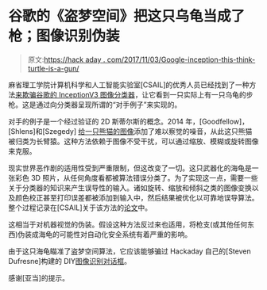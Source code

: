 # 谷歌的《盗梦空间》把这只乌龟当成了枪；图像识别伪装

> 原文:[https://hack aday . com/2017/11/03/Google-inception-this-think-turtle-is-a-gun/](https://hackaday.com/2017/11/03/googles-inception-thinks-this-turtle-is-a-gun/)

麻省理工学院计算机科学和人工智能实验室[CSAIL]的优秀人员已经找到了一种方法[来欺骗谷歌的 InceptionV3 图像分类器](http://www.labsix.org/physical-objects-that-fool-neural-nets/)，让它看到一只实际上有一只乌龟的步枪。这是通过向分类器呈现所谓的“对手例子”来实现的。

对手的例子是一个经过验证的 2D 斯蒂尔斯的概念。2014 年，[Goodfellow]，[Shlens]和[Szegedy] [给一只熊猫的图像](https://arxiv.org/abs/1412.6572)添加了难以察觉的噪音，从此这只熊猫被归类为长臂猿。这种方法依赖于图像不受干扰，可以通过缩放、模糊或旋转图像来克服。

现实世界恶作剧的适用性受到严重限制，但这改变了一切。这只武器化的海龟是一张彩色 3D 照片，从任何角度看都被算法错误分类了。为了实现这一点，需要一些关于分类器的知识来产生误导性的输入。诸如旋转、缩放和倾斜之类的图像变换以及颜色校正甚至打印误差都被添加到输入中，然后结果被优化以可靠地误导算法。整个过程记录在[CSAIL]关于该方法的[论文](https://arxiv.org/abs/1707.07397)中。

这相当于对机器视觉的伪装。假设这种方法反过来也适用，将枪支(或其他任何东西)伪装成海龟的可能性对自动化安全系统有着严重的影响。

由于这只海龟瞄准了盗梦空间算法，它应该能够骗过 Hackaday 自己的[Steven Dufresne]构建的 DIY[图像识别对话框](https://hackaday.com/2017/06/14/diy-raspberry-neural-network-sees-all-recognizes-some/)。

感谢[亚当]的提示。
